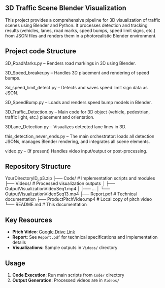 ## 3D Traffic Scene Blender Visualization
This project provides a comprehensive pipeline for 3D visualization of traffic scenes using Blender and Python. It processes detection and tracking results (vehicles, lanes, road marks, speed bumps, speed limit signs, etc.) from JSON files and renders them in a photorealistic Blender environment.

## Project code Structure
3D_RoadMarks.py – Renders road markings in 3D using Blender.

3D_Speed_breaker.py – Handles 3D placement and rendering of speed bumps.

3d_speed_limit_detect.py – Detects and saves speed limit sign data as JSON.

3D_SpeedBump.py – Loads and renders speed bump models in Blender.

3D_Traffic_Detection.py – Main code for 3D object (vehicle, pedestrian, traffic light, etc.) placement and orientation.

3DLane_Detection.py – Visualizes detected lane lines in 3D.

this_detection_never_ends.py – The main orchestrator: loads all detection JSONs, manages Blender rendering, and integrates all scene elements.

video.py – (If present) Handles video input/output or post-processing.

## Repository Structure
YourDirectoryID_p3.zip
├── Code/ # Implementation scripts and modules
├── Videos/ # Processed visualization outputs
│ ├── OutputVisualizationVideoSeq1.mp4
│ ├── ...
│ └── OutputVisualizationVideoSeq13.mp4
├── Report.pdf # Technical documentation
├── ProductPitchVideo.mp4 # Local copy of pitch video
└── README.md # This documentation

## Key Resources
- **Pitch Video**: [Google Drive Link](https://drive.google.com/drive/folders/1iuleoQ68BJFc04H3BPSZ7smhzd8b1pa6?usp=sharing)
- **Report**: See `Report.pdf` for technical specifications and implementation details
- **Visualizations**: Sample outputs in `Videos/` directory


## Usage
1. **Code Execution**: Run main scripts from `Code/` directory
2. **Output Generation**: Processed videos are in  `Videos/`


